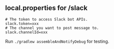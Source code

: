 ## local.properties for /slack

``` properties
# The token to access Slack bot APIs.
slack.token=xxx
# The channel you want to post message to.
slack.channelId=xxx
```

Run `./gradlew assembleAndNotifyDebug` for testing.